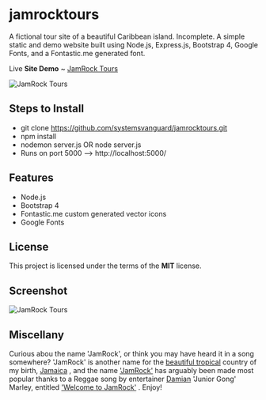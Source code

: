 # jamrocktours
A fictional tour site of a beautiful Caribbean island.  Incomplete.  A simple static and demo  website built using Node.js, Express.js, Bootstrap 4, Google Fonts, and a Fontastic.me generated font.

Live **Site Demo** ~ [JamRock Tours](http://jamrocktours.openode.io/) 

![JamRock Tours](http://ryanhunter.org/portfolio/jamrock_tours.png)


## Steps to Install
- git clone https://github.com/systemsvanguard/jamrocktours.git 
- npm install
- nodemon server.js OR node server.js 
- Runs on port 5000 --> http://localhost:5000/


## Features
- Node.js
- Bootstrap 4
- Fontastic.me custom generated vector icons
- Google Fonts


## License
This project is licensed under the terms of the **MIT** license.


## Screenshot
![JamRock Tours](http://ryanhunter.org/portfolio/jamrock_tours.png)


## Miscellany
Curious abou the name 'JamRock', or think you may have heard it in a song somewhere? 'JamRock' is another name for the [beautiful tropical](https://www.youtube.com/watch?v=bDEbjY0vrP8) country of my birth, [Jamaica](https://en.wikipedia.org/wiki/Jamaica) , and the name  ['JamRock'](https://www.youtube.com/watch?v=3TOAIvia2sI) has arguably been made most popular thanks to a Reggae song by entertainer [Damian](https://en.wikipedia.org/wiki/Damian_Marley) 'Junior Gong' Marley, entitled ['Welcome to JamRock'](https://www.youtube.com/watch?v=_GZlJGERbvE/) . Enjoy!


